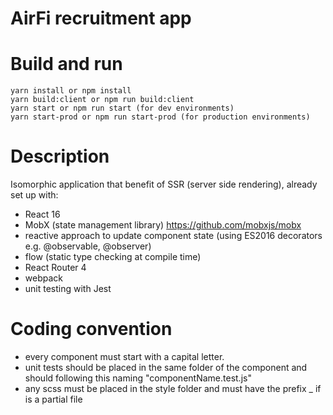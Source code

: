 # AirFi recruitment app

# Build and run
```
yarn install or npm install 
yarn build:client or npm run build:client
yarn start or npm run start (for dev environments)
yarn start-prod or npm run start-prod (for production environments)
```

# Description
Isomorphic application that benefit of SSR (server side rendering), already set up with:
- React 16
- MobX (state management library) https://github.com/mobxjs/mobx
- reactive approach to update component state (using ES2016 decorators e.g. @observable, @observer)
- flow (static type checking at compile time)
- React Router 4
- webpack
- unit testing with Jest


# Coding convention
- every component must start with a capital letter.
- unit tests should be placed in the same folder of the component and should following this naming "componentName.test.js"
- any scss must be placed in the style folder and must have the prefix _ if is a partial file